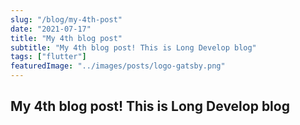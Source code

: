 ```yaml
---
slug: "/blog/my-4th-post"
date: "2021-07-17"
title: "My 4th blog post"
subtitle: "My 4th blog post! This is Long Develop blog"
tags: ["flutter"]
featuredImage: "../images/posts/logo-gatsby.png"
---
```


## My 4th blog post! This is Long Develop blog
